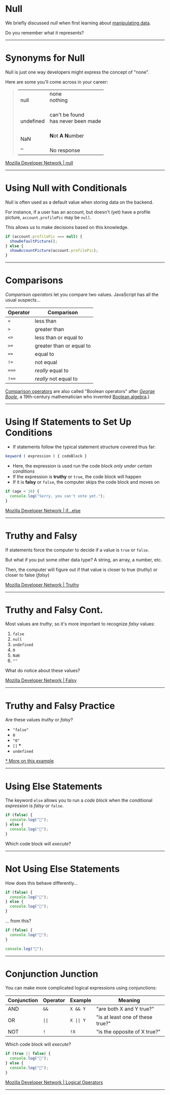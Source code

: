 # Null

We briefly discussed _null_ when first learning about [manipulating data](https://online.uprighted.com/lessons/slides/manipulating-data).

Do you remember what it represents?

---

# Synonyms for Null

Null is just one way developers might express the concept of "none".

Here are some you'll come across in your career:

> |           |                                                  |
> | --------- | ------------------------------------------------ |
> | null      | none<br/>nothing<br/><br/>                       |
> | undefined | can't be found<br/>has never been made<br/><br/> |
> | NaN       | **N**ot **A** **N**umber<br/><br/>               |
> | ''        | No response                                      |

[Mozilla Developer Network | null](https://developer.mozilla.org/en-US/docs/Web/JavaScript/Reference/Global_Objects/null)

---

# Using Null with Conditionals

Null is often used as a default value when storing data on the backend.

For instance, if a user has an account, but doesn't (yet) have a profile picture, `account.profilePic` may be `null`.

This allows us to make decisions based on this knowledge.

```js
if (account.profilePic === null) {
  showDefaultPicture();
} else {
  showAccountPicture(account.profilePic);
}
```

---

# Comparisons

_Comparison operators_ let you compare two values. JavaScript has all the usual suspects...

| Operator | Comparison               |
| -------- | ------------------------ |
| `<`      | less than                |
| `>`      | greater than             |
| `<=`     | less than or equal to    |
| `>=`     | greater than or equal to |
| `==`     | equal to                 |
| `!=`     | not equal                |
| `===`    | _really_ equal to        |
| `!==`    | _really_ not equal to    |

[Comparison operators](https://developer.mozilla.org/en-US/docs/Web/JavaScript/Reference/Operators/Comparison_Operators) are also called "Boolean operators" after _[George Boole](https://en.wikipedia.org/wiki/George_Boole)_,
a 19th-century mathematician who invented [Boolean algebra](https://en.wikipedia.org/wiki/Boolean_algebra).)

---

# Using If Statements to Set Up Conditions

- If statements follow the typical statement structure covered thus far:
```js
keyword ( expression ) { codeBlock }
```
- Here, the expression is used run the code block _only under certain conditions_
- If the expression is **truthy** or `true`, the code block will happen
- If it is **falsy** or `false`, the computer skips the code block and moves on

```js
if (age < 18) {
  console.log("Sorry, you can't vote yet.");
}
```

[Mozilla Developer Network | if...else](https://developer.mozilla.org/en-US/docs/Web/JavaScript/Reference/Statements/if...else)

---

# Truthy and Falsy

If statements force the computer to decide if a value is `true` or `false`.

But what if you put some other data type? A string, an array, a number, etc.

Then, the computer will figure out if that value is closer to true (_truthy_)
or closer to false (_falsy_)

[Mozilla Developer Network | Truthy](https://developer.mozilla.org/en-US/docs/Glossary/Truthy)

---

# Truthy and Falsy Cont.

Most values are _truthy_, so it's more important to recognize _falsy_ values:

1. `false`
2. `null`
3. `undefined`
4. `0`
5. `NaN`
6. `""`

What do notice about these values?

[Mozilla Developer Network | Falsy](https://developer.mozilla.org/en-US/docs/Glossary/Falsy)

---

# Truthy and Falsy Practice

Are these values _truthy_ or _falsy_?

- `"false"`
- `0`
- `"0"`
- `[]` **\***
- `undefined`

[\* More on this example](https://www.nfriedly.com/techblog/2009/07/advanced-javascript-operators-and-truthy-falsy/)

---

# Using Else Statements

The keyword `else` allows you to run a _code block_ when the conditional _expression_ is _falsy_ or `false`.

```js
if (false) {
  console.log("🍕");
} else {
  console.log("🍔");
}
```

Which code block will _execute_?

---

# Not Using Else Statements

How does this behave differently...

```js
if (false) {
  console.log("🍕");
} else {
  console.log("🍔");
}
```

... from this?

```js
if (false) {
  console.log("🍕");
}

console.log("🍔");
```

---

# Conjunction Junction

You can make more complicated logical expressions using conjunctions:

| Conjunction | Operator                  | Example                       | Meaning                          |
| ----------- | ------------------------- | ----------------------------- | -------------------------------- |
| AND         | `&&`                      | `X && Y`                      | "are both X and Y true?"         |
| OR          | <code>&#124;&#124;</code> | <code>X &#124;&#124; Y</code> | "is at least one of these true?" |
| NOT         | `!`                       | `!X`                          | "is the opposite of X true?"     |

Which code block will _execute_?

```js
if (true || false) {
  console.log("🍕");
} else {
  console.log("🍔");
}
```


<a href="https://developer.mozilla.org/en-US/docs/Web/JavaScript/Reference/Operators/Logical_Operators">Mozilla Developer Network | Logical Operators</a>


---
